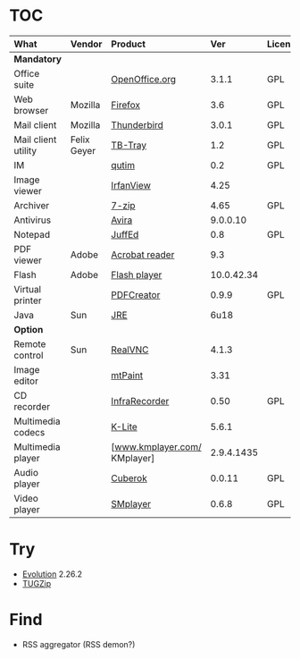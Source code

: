 # TOC #
| **What** | **Vendor** | **Product** | **Ver** | **License** |
|:---------|:-----------|:------------|:--------|:------------|
| **Mandatory** | | | | |
| Office suite |            | [OpenOffice.org](http://ru.openoffice.org/) | 3.1.1   | GPL         |
| Web browser | Mozilla    | [Firefox](http://www.mozilla.ru/) | 3.6     | GPL         |
| Mail client | Mozilla    | [Thunderbird](http://www.mozilla.ru/) | 3.0.1   | GPL         |
| Mail client utility | Felix Geyer | [TB-Tray](http://debfx.fobos.de/tbtray/) | 1.2     | GPL         |
| IM       |            | [qutim](http://www.qutim.org/) | 0.2     | GPL         |
| Image viewer |            | [IrfanView](http://www.irfanview.com/) | 4.25    |             |
| Archiver |            | [7-zip](http://www.7-zip.org/) | 4.65    | GPL         |
| Antivirus |            | [Avira](http://www.free-av.com) | 9.0.0.10 |             |
| Notepad  |            | [JuffEd](http://sourceforge.net/projects/juffed/) | 0.8     | GPL         |
| PDF viewer | Adobe      | [Acrobat reader](http://get.adobe.com/reader/) | 9.3     |             |
| Flash    | Adobe      | [Flash player](http://get.adobe.com/flashplayer/) | 10.0.42.34 |             |
| Virtual printer |            | [PDFCreator](http://sourceforge.net/projects/pdfcreator/) | 0.9.9   | GPL         |
| Java     | Sun        | [JRE](http://java.sun.com) | 6u18    |             |
| **Option** | | | | |
| Remote control | Sun        | [RealVNC](http://www.realvnc.com/) | 4.1.3   |             |
| Image editor |            | [mtPaint](http://mtpaint.sourceforge.net/) | 3.31    |             |
| CD recorder |            | [InfraRecorder](http://infrarecorder.org/) | 0.50    | GPL         |
| Multimedia codecs |            | [K-Lite](http://www.codecguide.com/) | 5.6.1   |             |
| Multimedia player |            | [www.kmplayer.com/ KMplayer] | 2.9.4.1435 |             |
| Audio player |            | [Cuberok](http://code.google.com/p/cuberok/) | 0.0.11  | GPL         |
| Video player |            | [SMplayer](http://smplayer.sourceforge.net/) | 0.6.8   | GPL         |

# Try #
  * [Evolution](http://www.dipconsultants.com/evolution/) 2.26.2
  * [TUGZip](http://www.tugzip.com/)

# Find #
  * RSS aggregator (RSS demon?)